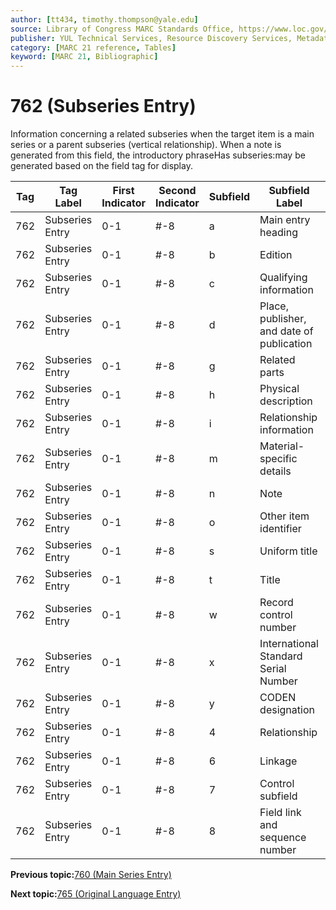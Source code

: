 ```yaml
---
author: [tt434, timothy.thompson@yale.edu]
source: Library of Congress MARC Standards Office, https://www.loc.gov/marc/bibliographic/bd762.html
publisher: YUL Technical Services, Resource Discovery Services, Metadata Services Unit
category: [MARC 21 reference, Tables]
keyword: [MARC 21, Bibliographic]
---
```


# 762 \(Subseries Entry\)

Information concerning a related subseries when the target item is a main series or a parent subseries \(vertical relationship\). When a note is generated from this field, the introductory phraseHas subseries:may be generated based on the field tag for display.

|Tag|Tag Label|First Indicator|Second Indicator|Subfield|Subfield Label|Repeatable|
|---|---------|---------------|----------------|--------|--------------|----------|
|762|Subseries Entry|0-1|\#-8|a|Main entry heading|F|
|762|Subseries Entry|0-1|\#-8|b|Edition|F|
|762|Subseries Entry|0-1|\#-8|c|Qualifying information|F|
|762|Subseries Entry|0-1|\#-8|d|Place, publisher, and date of publication|F|
|762|Subseries Entry|0-1|\#-8|g|Related parts|T|
|762|Subseries Entry|0-1|\#-8|h|Physical description|F|
|762|Subseries Entry|0-1|\#-8|i|Relationship information|T|
|762|Subseries Entry|0-1|\#-8|m|Material-specific details|F|
|762|Subseries Entry|0-1|\#-8|n|Note|T|
|762|Subseries Entry|0-1|\#-8|o|Other item identifier|T|
|762|Subseries Entry|0-1|\#-8|s|Uniform title|F|
|762|Subseries Entry|0-1|\#-8|t|Title|F|
|762|Subseries Entry|0-1|\#-8|w|Record control number|T|
|762|Subseries Entry|0-1|\#-8|x|International Standard Serial Number|F|
|762|Subseries Entry|0-1|\#-8|y|CODEN designation|F|
|762|Subseries Entry|0-1|\#-8|4|Relationship|T|
|762|Subseries Entry|0-1|\#-8|6|Linkage|F|
|762|Subseries Entry|0-1|\#-8|7|Control subfield|F|
|762|Subseries Entry|0-1|\#-8|8|Field link and sequence number|T|

**Previous topic:**[760 \(Main Series Entry\)](../tables/760_bib_table.md)

**Next topic:**[765 \(Original Language Entry\)](../tables/765_bib_table.md)

